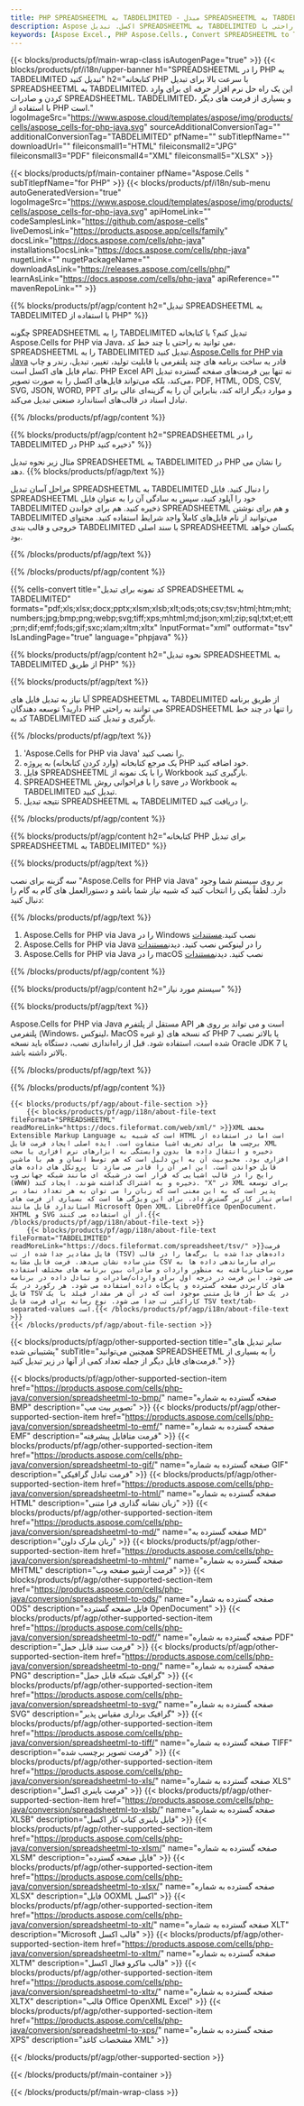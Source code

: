```yaml
---
title: PHP SPREADSHEETML به TABDELIMITED - مبدل SPREADSHEETML به TABDELIMITED
description: Aspose اکسل. تبدیل SPREADSHEETML به TABDELIMITED به سرعت و به راحتی با Aspose.Cells. PHP SPREADSHEETML به TABDELIMITED. PHP SPREADSHEETML را در TABDELIMITED ذخیره کنید. SPREADSHEETML را به صورت TABDELIMITED با استفاده از PHP ذخیره کنید.
keywords: [Aspose Excel., PHP Aspose.Cells., Convert SPREADSHEETML to TABDELIMITED in PHP., Save SPREADSHEETML to TABDELIMITED using PHP., PHP SPREADSHEETML to TABDELIMITED saveformat., SPREADSHEETML to TABDELIMITED Converter., PHP Save SPREADSHEETML as TABDELIMITED]
---
```

{{< blocks/products/pf/main-wrap-class isAutogenPage="true" >}}
{{< blocks/products/pf/i18n/upper-banner h1="SPREADSHEETML را در PHP به TABDELIMITED تبدیل کنید" h2="کتابخانه PHP با سرعت بالا برای تبدیل SPREADSHEETML به TABDELIMITED. این یک راه حل نرم افزار حرفه ای برای وارد کردن و صادرات SPREADSHEETML، TABDELIMITED، و بسیاری از فرمت های دیگر با استفاده از PHP است." logoImageSrc="https://www.aspose.cloud/templates/aspose/img/products/cells/aspose_cells-for-php-java.svg" sourceAdditionalConversionTag="" additionalConversionTag="TABDELIMITED" pfName="" subTitlepfName="" downloadUrl="" fileiconsmall1="HTML" fileiconsmall2="JPG" fileiconsmall3="PDF" fileiconsmall4="XML" fileiconsmall5="XLSX" >}}

{{< blocks/products/pf/main-container pfName="Aspose.Cells " subTitlepfName="for PHP" >}}
{{< blocks/products/pf/i18n/sub-menu autoGeneratedVersion="true" logoImageSrc="https://www.aspose.cloud/templates/aspose/img/products/cells/aspose_cells-for-php-java.svg" apiHomeLink="" codeSamplesLink="https://github.com/aspose-cells" liveDemosLink="https://products.aspose.app/cells/family" docsLink="https://docs.aspose.com/cells/php-java" installationsDocsLink="https://docs.aspose.com/cells/php-java" nugetLink="" nugetPackageName="" downloadAsLink="https://releases.aspose.com/cells/php/" learnAsLink="https://docs.aspose.com/cells/php-java" apiReference="" mavenRepoLink="" >}}


{{% blocks/products/pf/agp/content h2="تبدیل SPREADSHEETML به TABDELIMITED با استفاده از PHP" %}}

 چگونه SPREADSHEETML را به TABDELIMITED تبدیل کنم؟ با کتابخانه Aspose.Cells for PHP via Java، می توانید به راحتی با چند خط کد، SPREADSHEETML را به TABDELIMITED تبدیل کنید.[Aspose.Cells for PHP via Java](https://products.aspose.com/cells/php-java/) قادر به ساخت برنامه های چند پلتفرمی با قابلیت تولید، تغییر، تبدیل، رندر و چاپ تمام فایل های اکسل است. PHP Excel API نه تنها بین فرمت‌های صفحه گسترده تبدیل می‌کند، بلکه می‌تواند فایل‌های اکسل را به صورت تصویر، PDF, HTML, ODS, CSV, SVG, JSON, WORD, PPT و موارد دیگر ارائه کند، بنابراین آن را به گزینه‌ای عالی برای تبادل اسناد در قالب‌های استاندارد صنعتی تبدیل می‌کند.
 
{{% /blocks/products/pf/agp/content %}}

{{% blocks/products/pf/agp/content h2="SPREADSHEETML را در TABDELIMITED در PHP ذخیره کنید" %}}

مثال زیر نحوه تبدیل SPREADSHEETML به TABDELIMITED در PHP را نشان می دهد.
{{% blocks/products/pf/agp/text %}}

مراحل آسان تبدیل SPREADSHEETML به TABDELIMITED را دنبال کنید. فایل SPREADSHEETML خود را آپلود کنید، سپس به سادگی آن را به عنوان فایل TABDELIMITED ذخیره کنید. هم برای خواندن SPREADSHEETML و هم برای نوشتن TABDELIMITED می‌توانید از نام فایل‌های کاملاً واجد شرایط استفاده کنید. محتوای خروجی و قالب بندی TABDELIMITED با سند اصلی SPREADSHEETML یکسان خواهد بود.

{{% /blocks/products/pf/agp/text %}}

{{% /blocks/products/pf/agp/content %}}

{{% cells-convert title="کد نمونه برای تبدیل SPREADSHEETML به TABDELIMITED" formats="pdf;xls;xlsx;docx;pptx;xlsm;xlsb;xlt;ods;ots;csv;tsv;html;htm;mht;numbers;jpg;bmp;png;webp;svg;tiff;xps;mhtml;md;json;xml;zip;sql;txt;et;ett;prn;dif;emf;fods;gif;sxc;xlam;xltm;xltx" InputFormat="xml" outformat="tsv" IsLandingPage="true" language="phpjava" %}}

{{% blocks/products/pf/agp/content h2="نحوه تبدیل SPREADSHEETML به TABDELIMITED از طریق PHP" %}}

{{% blocks/products/pf/agp/text %}}

آیا نیاز به تبدیل فایل های SPREADSHEETML به TABDELIMITED از طریق برنامه دارید؟ توسعه دهندگان PHP می توانند به راحتی SPREADSHEETML را تنها در چند خط کد به TABDELIMITED بارگیری و تبدیل کنند.

{{% /blocks/products/pf/agp/text %}}

1.  'Aspose.Cells for PHP via Java' را نصب کنید.
1.  یک مرجع کتابخانه (وارد کردن کتابخانه) به پروژه PHP خود اضافه کنید.
1.  فایل SPREADSHEETML را با یک نمونه از Workbook بارگیری کنید.
1.  SPREADSHEETML را با فراخوانی روش save در Workbook به TABDELIMITED تبدیل کنید.
1.  نتیجه تبدیل SPREADSHEETML به TABDELIMITED را دریافت کنید.

{{% /blocks/products/pf/agp/content %}}

{{% blocks/products/pf/agp/content h2="کتابخانه PHP برای تبدیل SPREADSHEETML به TABDELIMITED" %}}

{{% blocks/products/pf/agp/text %}}

سه گزینه برای نصب "Aspose.Cells for PHP via Java" بر روی سیستم شما وجود دارد. لطفاً یکی را انتخاب کنید که شبیه نیاز شما باشد و دستورالعمل های گام به گام را دنبال کنید:

{{% /blocks/products/pf/agp/text %}}

1.  Aspose.Cells for PHP via Java را در Windows نصب کنید.[مستندات](https://docs.aspose.com/cells/php-java/setup-and-installation-guidelines/#windows)
1.  Aspose.Cells for PHP via Java را در لینوکس نصب کنید. دیدن[مستندات](https://docs.aspose.com/cells/php-java/setup-and-installation-guidelines/#linux)
1.  Aspose.Cells for PHP via Java را در macOS نصب کنید. دیدن[مستندات](https://docs.aspose.com/cells/php-java/setup-and-installation-guidelines/#mac)

{{% /blocks/products/pf/agp/content %}}

{{% blocks/products/pf/agp/content h2="سیستم مورد نیاز" %}}

{{% blocks/products/pf/agp/text %}}

Aspose.Cells for PHP via Java مستقل از پلتفرم API است و می تواند بر روی هر پلتفرمی (Windows، لینوکس، MacOS و غیره) که نسخه های PHP 7 یا بالاتر نصب شده است، استفاده شود. قبل از راه‌اندازی نصب، دستگاه باید نسخه Oracle JDK 7 یا بالاتر داشته باشد.
 
{{% /blocks/products/pf/agp/text %}}


{{% /blocks/products/pf/agp/content %}}

<!-- aboutfile Starts -->
    {{< blocks/products/pf/agp/about-file-section >}}
        {{< blocks/products/pf/agp/i18n/about-file-text fileFormat="SPREADSHEETML" readMoreLink="https://docs.fileformat.com/web/xml/" >}}XML مخفف Extensible Markup Language است که شبیه به HTML است اما در استفاده از برچسب ها برای تعریف اشیا متفاوت است. ایده اصلی ایجاد فرمت فایل XML ذخیره و انتقال داده ها بدون وابستگی به ابزارهای نرم افزاری یا سخت افزاری بود. محبوبیت آن به این دلیل است که هم توسط انسان و هم با ماشین قابل خواندن است. این امر آن را قادر می سازد تا پروتکل های داده های رایج را در قالب اشیایی که قرار است در شبکه ای مانند شبکه جهانی وب (WWW) ذخیره و به اشتراک گذاشته شوند، ایجاد کند. "X" در XML برای توسعه پذیر است که به این معنی است که زبان را می توان به هر تعداد نماد بر اساس نیاز کاربر گسترش داد. برای این ویژگی ها است که بسیاری از فرمت های استاندارد فایل مانند Microsoft Open XML، LibreOffice OpenDocument، XHTML و SVG از آن استفاده می کنند.{{< /blocks/products/pf/agp/i18n/about-file-text >}}
        {{< blocks/products/pf/agp/i18n/about-file-text fileFormat="TABDELIMITED" readMoreLink="https://docs.fileformat.com/spreadsheet/tsv/" >}}فرمت فایل مقادیر جدا شده از تب (TSV) داده‌های جدا شده با برگه‌ها را در قالب متن ساده نشان می‌دهد. فرمت فایل مشابه CSV برای سازماندهی داده ها به صورت ساختاریافته به منظور واردات و صادرات بین برنامه های مختلف استفاده می شود. این فرمت در درجه اول برای واردات/صادرات و تبادل داده در برنامه های کاربردی صفحه گسترده و پایگاه داده استفاده می شود. هر رکورد در یک فایل TSV در یک خط از فایل متنی موجود است که در آن هر مقدار فیلد با یک کاراکتر تب جدا می شود. نوع رسانه برای فرمت فایل TSV text/tab-separated-values است.{{< /blocks/products/pf/agp/i18n/about-file-text >}}
    {{< /blocks/products/pf/agp/about-file-section >}}
<!-- aboutfile Ends -->

{{< blocks/products/pf/agp/other-supported-section title="سایر تبدیل های پشتیبانی شده" subTitle="همچنین می‌توانید SPREADSHEETML را به بسیاری از فرمت‌های فایل دیگر از جمله تعداد کمی از آنها در زیر تبدیل کنید." >}}

{{< blocks/products/pf/agp/other-supported-section-item href="https://products.aspose.com/cells/php-java/conversion/spreadsheetml-to-bmp/" name="صفحه گسترده به شماره BMP" description="تصویر بیت مپ" >}}
{{< blocks/products/pf/agp/other-supported-section-item href="https://products.aspose.com/cells/php-java/conversion/spreadsheetml-to-emf/" name="صفحه گسترده به شماره EMF" description="فرمت متافایل پیشرفته" >}}
{{< blocks/products/pf/agp/other-supported-section-item href="https://products.aspose.com/cells/php-java/conversion/spreadsheetml-to-gif/" name="صفحه گسترده به شماره GIF" description="فرمت تبادل گرافیکی" >}}
{{< blocks/products/pf/agp/other-supported-section-item href="https://products.aspose.com/cells/php-java/conversion/spreadsheetml-to-html/" name="صفحه گسترده به شماره HTML" description="زبان نشانه گذاری فرا متنی" >}}
{{< blocks/products/pf/agp/other-supported-section-item href="https://products.aspose.com/cells/php-java/conversion/spreadsheetml-to-md/" name="صفحه گسترده به MD" description="زبان مارک داون" >}}
{{< blocks/products/pf/agp/other-supported-section-item href="https://products.aspose.com/cells/php-java/conversion/spreadsheetml-to-mhtml/" name="صفحه گسترده به شماره MHTML" description="فرمت آرشیو صفحه وب" >}}
{{< blocks/products/pf/agp/other-supported-section-item href="https://products.aspose.com/cells/php-java/conversion/spreadsheetml-to-ods/" name="صفحه گسترده به شماره ODS" description="فایل صفحه گسترده OpenDocument" >}}
{{< blocks/products/pf/agp/other-supported-section-item href="https://products.aspose.com/cells/php-java/conversion/spreadsheetml-to-pdf/" name="صفحه گسترده به شماره PDF" description="فرمت سند قابل حمل" >}}
{{< blocks/products/pf/agp/other-supported-section-item href="https://products.aspose.com/cells/php-java/conversion/spreadsheetml-to-png/" name="صفحه گسترده به شماره PNG" description="گرافیک شبکه قابل حمل" >}}
{{< blocks/products/pf/agp/other-supported-section-item href="https://products.aspose.com/cells/php-java/conversion/spreadsheetml-to-svg/" name="صفحه گسترده به شماره SVG" description="گرافیک برداری مقیاس پذیر" >}}
{{< blocks/products/pf/agp/other-supported-section-item href="https://products.aspose.com/cells/php-java/conversion/spreadsheetml-to-tiff/" name="صفحه گسترده به شماره TIFF" description="فرمت تصویر برچسب شده" >}}
{{< blocks/products/pf/agp/other-supported-section-item href="https://products.aspose.com/cells/php-java/conversion/spreadsheetml-to-xls/" name="صفحه گسترده به شماره XLS" description="فرمت باینری اکسل" >}}
{{< blocks/products/pf/agp/other-supported-section-item href="https://products.aspose.com/cells/php-java/conversion/spreadsheetml-to-xlsb/" name="صفحه گسترده به شماره XLSB" description="فایل باینری کتاب کار اکسل" >}}
{{< blocks/products/pf/agp/other-supported-section-item href="https://products.aspose.com/cells/php-java/conversion/spreadsheetml-to-xlsm/" name="صفحه گسترده به شماره XLSM" description="فایل صفحه گسترده" >}}
{{< blocks/products/pf/agp/other-supported-section-item href="https://products.aspose.com/cells/php-java/conversion/spreadsheetml-to-xlsx/" name="صفحه گسترده به شماره XLSX" description="فایل OOXML اکسل" >}}
{{< blocks/products/pf/agp/other-supported-section-item href="https://products.aspose.com/cells/php-java/conversion/spreadsheetml-to-xlt/" name="صفحه گسترده به شماره XLT" description="Microsoft قالب اکسل" >}}
{{< blocks/products/pf/agp/other-supported-section-item href="https://products.aspose.com/cells/php-java/conversion/spreadsheetml-to-xltm/" name="صفحه گسترده به شماره XLTM" description="قالب ماکرو فعال اکسل" >}}
{{< blocks/products/pf/agp/other-supported-section-item href="https://products.aspose.com/cells/php-java/conversion/spreadsheetml-to-xltx/" name="صفحه گسترده به شماره XLTX" description="قالب Office OpenXML Excel" >}}
{{< blocks/products/pf/agp/other-supported-section-item href="https://products.aspose.com/cells/php-java/conversion/spreadsheetml-to-xps/" name="صفحه گسترده به شماره XPS" description="مشخصات کاغذ XML" >}}

{{< /blocks/products/pf/agp/other-supported-section >}}

{{< /blocks/products/pf/main-container >}}
    
{{< /blocks/products/pf/main-wrap-class >}}
